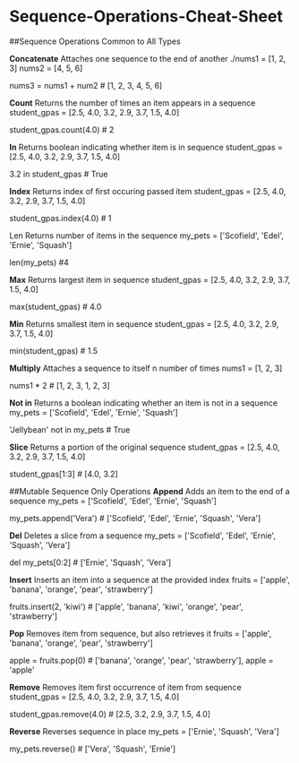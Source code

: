 # Sequence-Operations-Cheat-Sheet
##Sequence Operations Common to All Types

**Concatenate**
Attaches one sequence to the end of another
./nums1 = [1, 2, 3]
nums2 = [4, 5, 6]

nums3 = nums1 + num2 # [1, 2, 3, 4, 5, 6]

**Count**
Returns the number of times an item appears in a sequence
student_gpas = [2.5, 4.0, 3.2, 2.9, 3.7, 1.5, 4.0]

student_gpas.count(4.0) # 2

**In**
Returns boolean indicating whether item is in sequence
student_gpas = [2.5, 4.0, 3.2, 2.9, 3.7, 1.5, 4.0]

3.2 in student_gpas # True

**Index**
Returns index of first occuring passed item
student_gpas = [2.5, 4.0, 3.2, 2.9, 3.7, 1.5, 4.0]

student_gpas.index(4.0) # 1

Len
Returns number of items in the sequence
my_pets = ['Scofield', 'Edel', 'Ernie', 'Squash']

len(my_pets) #4

**Max**
Returns largest item in sequence
student_gpas = [2.5, 4.0, 3.2, 2.9, 3.7, 1.5, 4.0]

max(student_gpas) # 4.0

**Min**
Returns smallest item in sequence
student_gpas = [2.5, 4.0, 3.2, 2.9, 3.7, 1.5, 4.0]

min(student_gpas) # 1.5

**Multiply**
Attaches a sequence to itself n number of times
nums1 = [1, 2, 3]

nums1 * 2 # [1, 2, 3, 1, 2, 3]

**Not in**
Returns a boolean indicating whether an item is not in a sequence
my_pets = ['Scofield', 'Edel', 'Ernie', 'Squash']

'Jellybean' not in my_pets # True

**Slice**
Returns a portion of the original sequence
student_gpas = [2.5, 4.0, 3.2, 2.9, 3.7, 1.5, 4.0]

student_gpas[1:3] # [4.0, 3.2]

##Mutable Sequence Only Operations
**Append**
Adds an item to the end of a sequence
my_pets = ['Scofield', 'Edel', 'Ernie', 'Squash']

my_pets.append('Vera') # ['Scofield', 'Edel', 'Ernie', 'Squash', 'Vera']

**Del**
Deletes a slice from a sequence
my_pets = ['Scofield', 'Edel', 'Ernie', 'Squash', 'Vera']

del my_pets[0:2] # ['Ernie', 'Squash', 'Vera']

**Insert**
Inserts an item into a sequence at the provided index
fruits = ['apple', 'banana', 'orange', 'pear', 'strawberry']

fruits.insert(2, 'kiwi') # ['apple', 'banana', 'kiwi', 'orange', 'pear', 'strawberry']

**Pop**
Removes item from sequence, but also retrieves it
fruits = ['apple', 'banana', 'orange', 'pear', 'strawberry']

apple = fruits.pop(0) # ['banana', 'orange', 'pear', 'strawberry'], apple = 'apple'

**Remove**
Removes item first occurrence of item from sequence
student_gpas = [2.5, 4.0, 3.2, 2.9, 3.7, 1.5, 4.0]

student_gpas.remove(4.0) # [2.5, 3.2, 2.9, 3.7, 1.5, 4.0]

**Reverse**
Reverses sequence in place
my_pets = ['Ernie', 'Squash', 'Vera']

my_pets.reverse() # ['Vera', 'Squash', 'Ernie']





